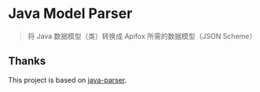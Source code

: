 # Java Model Parser

> 将 Java 数据模型（类）转换成 Apifox 所需的数据模型（JSON Scheme）

## Thanks

This project is based on [java-parser](https://github.com/jhipster/prettier-java/tree/main/packages/java-parser).
